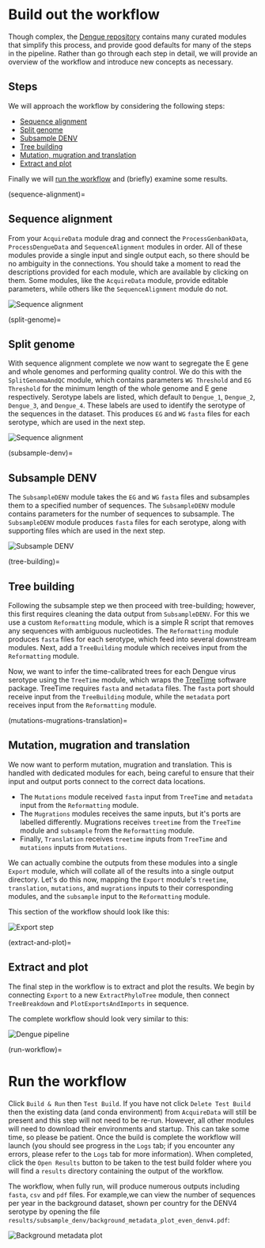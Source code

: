 # Build out the workflow

Though complex, the [Dengue repository](https://github.com/rhysinward/dengue_pipeline) contains many curated modules that simplify this process, and provide good defaults for many of the steps in the pipeline. Rather than go through each step in detail, we will provide an overview of the workflow and introduce new concepts as necessary.

## Steps

We will approach the workflow by considering the following steps:

- [Sequence alignment](#sequence-alignment)
- [Split genome](#split-genome)
- [Subsample DENV](#subsample-denv)
- [Tree building](#tree-building)
- [Mutation, mugration and translation](#mutations-mugrations-translation)
- [Extract and plot](#extract-and-plot)

Finally we will [run the workflow](#run-workflow) and (briefly) examine some results.

(sequence-alignment)=
## Sequence alignment

From your `AcquireData` module drag and connect the `ProcessGenbankData`, `ProcessDengueData` and `SequenceAlignment` modules in order. All of these modules provide a single input and single output each, so there should be no ambiguity in the connections. You should take a moment to read the descriptions provided for each module, which are available by clicking on them. Some modules, like the `AcquireData` module, provide editable parameters, while others like the `SequenceAlignment` module do not.

![Sequence alignment](images/step_sequencealignment.png)

(split-genome)=
## Split genome

With sequence alignment complete we now want to segregate the E gene and whole genomes and performing quality control. We do this with the `SplitGenomaAndQC` module, which contains parameters `WG Threshold` and `EG Threshold` for the minimum length of the whole genome and E gene respectively. Serotype labels are listed, which default to `Dengue_1`, `Dengue_2`, `Dengue_3`, and `Dengue_4`. These labels are used to identify the serotype of the sequences in the dataset. This produces `EG` and `WG` `fasta` files for each serotype, which are used in the next step.

![Sequence alignment](images/step_splitgenome.png)

(subsample-denv)=
## Subsample DENV

The `SubsampleDENV` module takes the `EG` and `WG` `fasta` files and subsamples them to a specified number of sequences. The `SubsampleDENV` module contains parameters for the number of sequences to subsample. The `SubsampleDENV` module produces `fasta` files for each serotype, along with supporting files which are used in the next step.

![Subsample DENV](images/step_subsampledenv.png)

(tree-building)=
## Tree building

Following the subsample step we then proceed with tree-building; however, this first requires cleaning the data output from `SubsampleDENV`. For this we use a custom `Reformatting` module, which is a simple R script that removes any sequences with ambiguous nucleotides. The `Reformatting` module produces `fasta` files for each serotype, which feed into several downstream modules. Next, add a `TreeBuilding` module which receives input from the `Reformatting` module.

Now, we want to infer the time-calibrated trees for each Dengue virus serotype using the `TreeTime` module, which wraps the [TreeTime](https://github.com/neherlab/treetime) software package. TreeTime requires `fasta` and `metadata` files. The `fasta` port should receive input from the `TreeBuilding` module, while the `metadata` port receives input from the `Reformatting` module.

(mutations-mugrations-translation)=
## Mutation, mugration and translation

We now want to perform mutation, mugration and translation. This is handled with dedicated modules for each, being careful to ensure that their input and output ports connect to the correct data locations.

- The `Mutations` module received `fasta` input from `TreeTime` and `metadata` input from the `Reformatting` module.
- The `Mugrations` modules receives the same inputs, but it's ports are labelled differently. Mugrations receives `treetime` from the `TreeTime` module and `subsample` from the `Reformatting` module.
- Finally, `Translation` receives `treetime` inputs from `TreeTime` and `mutations` inputs from `Mutations`.

We can actually combine the outputs from these modules into a single `Export` module, which will collate all of the results into a single output directory. Let's do this now, mapping the `Export` module's `treetime`, `translation`, `mutations`, and `mugrations` inputs to their corresponding modules, and the `subsample` input to the `Reformatting` module.

This section of the workflow should look like this:

![Export step](images/step_export.png)

(extract-and-plot)=
## Extract and plot

The final step in the workflow is to extract and plot the results. We begin by connecting `Export` to a new `ExtractPhyloTree` module, then connect `TreeBreakdown` and `PlotExportsAndImports` in sequence.

The complete workflow should look very similar to this:

![Dengue pipeline](images/dengue_grapevne_workflow.png)

(run-workflow)=
# Run the workflow

Click `Build & Run` then `Test Build`. If you have not click `Delete Test Build` then the existing data (and conda environment) from `AcquireData` will still be present and this step will not need to be re-run. However, all other modules will need to download their environments and startup. This can take some time, so please be patient. Once the build is complete the workflow will launch (you should see progress in the `Logs` tab; if you encounter any errors, please refer to the `Logs` tab for more information). When completed, click the `Open Results` button to be taken to the test build folder where you will find a `results` directory containing the output of the workflow.

The workflow, when fully run, will produce numerous outputs including `fasta`, `csv` and `pdf` files. For example,we can view the number of sequences per year in the background dataset, shown per country for the DENV4 serotype by opening the file `results/subsample_denv/background_metadata_plot_even_denv4.pdf`:

![Background metadata plot](images/background_metadata_plot_even_denv4.png)
